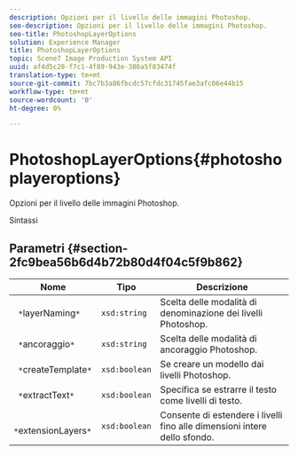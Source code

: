 ```yaml
---
description: Opzioni per il livello delle immagini Photoshop.
seo-description: Opzioni per il livello delle immagini Photoshop.
seo-title: PhotoshopLayerOptions
solution: Experience Manager
title: PhotoshopLayerOptions
topic: Scene7 Image Production System API
uuid: af4d5c28-f7c1-4f89-943e-386a5f83474f
translation-type: tm+mt
source-git-commit: 7bc7b3a86fbcdc57cfdc31745fae3afc06e44b15
workflow-type: tm+mt
source-wordcount: '0'
ht-degree: 0%

---
```



# PhotoshopLayerOptions{#photoshoplayeroptions}

Opzioni per il livello delle immagini Photoshop.

Sintassi

## Parametri {#section-2fc9bea56b6d4b72b80d4f04c5f9b862}

| Nome | Tipo | Descrizione |
|---|---|---|
| ` *`layerNaming`*` | `xsd:string` | Scelta delle modalità di denominazione dei livelli Photoshop. |
| ` *`ancoraggio`*` | `xsd:string` | Scelta delle modalità di ancoraggio Photoshop. |
| ` *`createTemplate`*` | `xsd:boolean` | Se creare un modello dai livelli Photoshop. |
| ` *`extractText`*` | `xsd:boolean` | Specifica se estrarre il testo come livelli di testo. |
| ` *`extensionLayers`*` | `xsd:boolean` | Consente di estendere i livelli fino alle dimensioni intere dello sfondo. |

